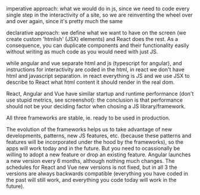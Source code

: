 imperative approach: what we would do in js, since we need to code every single step in the interactivity of a site, so we are reinventing the wheel over and over again, since it's pretty much the same

declarative approach: we define what we want to have on the screen (we create custom 'htmlish' (JSX) elements) and React does the rest. As a consequence, you can duplicate components and their functionality easily without writing as much code as you would need with just JS.

while angular and vue separate html and js (typescript for angular), and instructions for interactivity are coded in the html, in react we don't have html and javascript separation. in react everything is JS and we use JSX to describe to React what html content it should render in the real dom.

React, Angular and Vue have similar startup and runtime performance (don't use stupid metrics, see screenshot): the conclusion is that performance should not be your deciding factor when chosing a JS library/framework.

All three frameworks are stable, ie. ready to be used in production.

The evolution of the frameworks helps us to take advantage of new developments, patterns, new JS features, etc. (because these patterns and features will be incorporated under the hood by the frameworks), so the apps will work today and in the future. But you need to ocassionally be willing to adopt a new feature or drop an existing feature. Angular launches a new version every 6 months, although nothing much changes. The schedules for React and Vue new versions is not fixed, but in all 3 the versions are always backwards compatible (everything you have coded in the past will still work, and everything you code today will work in the future).
